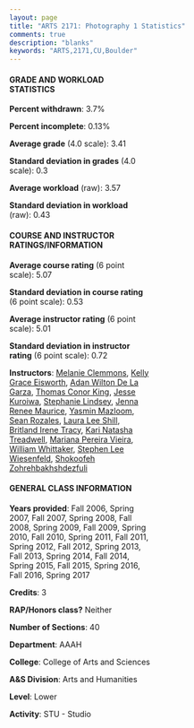 ```yaml
---
layout: page
title: "ARTS 2171: Photography 1 Statistics"
comments: true
description: "blanks"
keywords: "ARTS,2171,CU,Boulder"
---
```

<head>
<script src="https://ajax.googleapis.com/ajax/libs/jquery/2.1.3/jquery.min.js"></script>
<script src="https://dl.dropboxusercontent.com/s/pc42nxpaw1ea4o9/highcharts.js?dl=0"></script>
<!-- <script src="../assets/js/highcharts.js"></script> -->
<style type="text/css">@font-face {
	font-family: "Bebas Neue";
	src: url(https://www.filehosting.org/file/details/544349/BebasNeue Regular.otf) format("opentype");
	}
	h1.Bebas { 
		font-family: "Bebas Neue", Verdana, Tahoma;
	}
</style>
</head>
<body>
	<div id="container" style="float: right; width: 45%; height: 88%; margin-left: 2.5%; margin-right: 2.5%;"></div>
	<script language="JavaScript">
		$(document).ready(function() {
		var chart = {type: 'column'};
		var title = {text: 'Grade Distribution'};
		var xAxis = {categories: ['A','B','C','D','F'],crosshair: true};
		var yAxis = {min: 0,title: {text: 'Percentage'}};
		var tooltip = {headerFormat: '<center><b><span style="font-size:20px">{point.key}</span></b></center>',
		               pointFormat: '<td style="padding:0"><b>{point.y:.1f}%</b></td>',
		               footerFormat: '</table>',shared: true,useHTML: true};
		var plotOptions = {column: {pointPadding: 0.0,borderWidth: 0}};  
		var credits = {enabled: false};var series= [{name: 'Percent',data: [60.09,29.46,7.88,1.33,1.24,]}];
		var json = {};
		json.chart = chart;
		json.title = title;
		json.tooltip = tooltip;
		json.xAxis = xAxis;
		json.yAxis = yAxis;  
		json.series = series;
		json.plotOptions = plotOptions;  
		json.credits = credits;
		$('#container').highcharts(json);
	});
	</script>
</body>
			   
#### GRADE AND WORKLOAD STATISTICS

**Percent withdrawn**: 3.7%

**Percent incomplete**: 0.13%

**Average grade** (4.0 scale): 3.41

**Standard deviation in grades** (4.0 scale): 0.3

**Average workload** (raw): 3.57

**Standard deviation in workload** (raw): 0.43

#### COURSE AND INSTRUCTOR RATINGS/INFORMATION

**Average course rating** (6 point scale): 5.07

**Standard deviation in course rating** (6 point scale): 0.53

**Average instructor rating** (6 point scale): 5.01

**Standard deviation in instructor rating** (6 point scale): 0.72

**Instructors**: <a href='../../instructors/Melanie_Clemmons'>Melanie Clemmons</a>, <a href='../../instructors/Kelly_Grace_Eisworth'>Kelly Grace Eisworth</a>, <a href='../../instructors/Adan_Wilton_De_La_Garza'>Adan Wilton De La Garza</a>, <a href='../../instructors/Thomas_Conor_King'>Thomas Conor King</a>, <a href='../../instructors/Jesse_Kuroiwa'>Jesse Kuroiwa</a>, <a href='../../instructors/Stephanie_Lindsey'>Stephanie Lindsey</a>, <a href='../../instructors/Jenna_Renee_Maurice'>Jenna Renee Maurice</a>, <a href='../../instructors/Yasmin_Mazloom'>Yasmin Mazloom</a>, <a href='../../instructors/Sean_Rozales'>Sean Rozales</a>, <a href='../../instructors/Laura_Lee_Shill'>Laura Lee Shill</a>, <a href='../../instructors/Britland_Irene_Tracy'>Britland Irene Tracy</a>, <a href='../../instructors/Kari_Natasha_Treadwell'>Kari Natasha Treadwell</a>, <a href='../../instructors/Mariana_Pereira_Vieira'>Mariana Pereira Vieira</a>, <a href='../../instructors/William_Whittaker'>William Whittaker</a>, <a href='../../instructors/Stephen_Lee_Wiesenfeld'>Stephen Lee Wiesenfeld</a>, <a href='../../instructors/Shokoofeh_Zohrehbakhshdezfuli'>Shokoofeh Zohrehbakhshdezfuli</a>

#### GENERAL CLASS INFORMATION

**Years provided**: Fall 2006, Spring 2007, Fall 2007, Spring 2008, Fall 2008, Spring 2009, Fall 2009, Spring 2010, Fall 2010, Spring 2011, Fall 2011, Spring 2012, Fall 2012, Spring 2013, Fall 2013, Spring 2014, Fall 2014, Spring 2015, Fall 2015, Spring 2016, Fall 2016, Spring 2017

**Credits**: 3

**RAP/Honors class?** Neither

**Number of Sections**: 40

**Department**: AAAH

**College**: College of Arts and Sciences

**A&S Division**: Arts and Humanities

**Level**: Lower

**Activity**: STU - Studio
